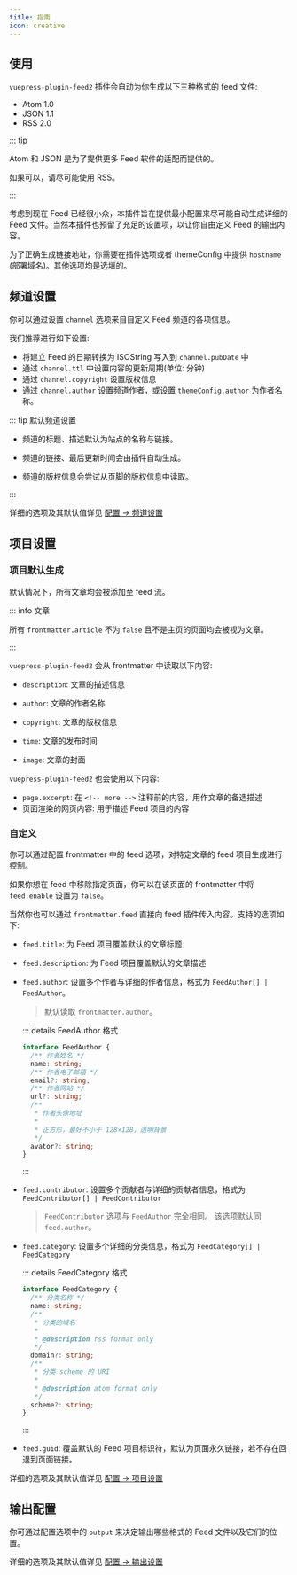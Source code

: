 ```yaml
---
title: 指南
icon: creative
---
```


## 使用

`vuepress-plugin-feed2` 插件会自动为你生成以下三种格式的 feed 文件:

- Atom 1.0
- JSON 1.1
- RSS 2.0

::: tip

Atom 和 JSON 是为了提供更多 Feed 软件的适配而提供的。

如果可以，请尽可能使用 RSS。

:::

考虑到现在 Feed 已经很小众，本插件旨在提供最小配置来尽可能自动生成详细的 Feed 文件。当然本插件也预留了充足的设置项，以让你自由定义 Feed 的输出内容。

为了正确生成链接地址，你需要在插件选项或者 themeConfig 中提供 `hostname` (部署域名)。其他选项均是选填的。

## 频道设置

你可以通过设置 `channel` 选项来自自定义 Feed 频道的各项信息。

我们推荐进行如下设置:

- 将建立 Feed 的日期转换为 ISOString 写入到 `channel.pubDate` 中
- 通过 `channel.ttl` 中设置内容的更新周期(单位: 分钟)
- 通过 `channel.copyright` 设置版权信息
- 通过 `channel.author` 设置频道作者，或设置 `themeConfig.author` 为作者名称。

::: tip 默认频道设置

- 频道的标题、描述默认为站点的名称与链接。

- 频道的链接、最后更新时间会由插件自动生成。

- 频道的版权信息会尝试从页脚的版权信息中读取。

:::

详细的选项及其默认值详见 [配置 → 频道设置](config/channel.md)

## 项目设置

### 项目默认生成

默认情况下，所有文章均会被添加至 feed 流。

::: info 文章

所有 `frontmatter.article` 不为 `false` 且不是主页的页面均会被视为文章。

:::

`vuepress-plugin-feed2` 会从 frontmatter 中读取以下内容:

- `description`: 文章的描述信息

- `author`: 文章的作者名称

- `copyright`: 文章的版权信息

- `time`: 文章的发布时间

- `image`: 文章的封面

`vuepress-plugin-feed2` 也会使用以下内容:

- `page.excerpt`: 在 `<!-- more -->` 注释前的内容，用作文章的备选描述
- 页面渲染的网页内容: 用于描述 Feed 项目的内容

### 自定义

你可以通过配置 frontmatter 中的 feed 选项，对特定文章的 feed 项目生成进行控制。

如果你想在 feed 中移除指定页面，你可以在该页面的 frontmatter 中将 `feed.enable` 设置为 `false`。

当然你也可以通过 `frontmatter.feed` 直接向 feed 插件传入内容。支持的选项如下:

- `feed.title`: 为 Feed 项目覆盖默认的文章标题
- `feed.description`: 为 Feed 项目覆盖默认的文章描述
- `feed.author`: 设置多个作者与详细的作者信息，格式为 `FeedAuthor[] | FeedAuthor`。

  > 默认读取 `frontmatter.author`。

  ::: details FeedAuthor 格式

  ```ts
  interface FeedAuthor {
    /** 作者姓名 */
    name: string;
    /** 作者电子邮箱 */
    email?: string;
    /** 作者网站 */
    url?: string;
    /**
     * 作者头像地址
     *
     * 正方形，最好不小于 128×128，透明背景
     */
    avator?: string;
  }
  ```

  :::

- `feed.contributor`: 设置多个贡献者与详细的贡献者信息，格式为 `FeedContributor[] | FeedContributor`

  > `FeedContributor` 选项与 `FeedAuthor` 完全相同。
  > 该选项默认同 `feed.author`。

- `feed.category`: 设置多个详细的分类信息，格式为 `FeedCategory[] | FeedCategory`

  ::: details FeedCategory 格式

  ```ts
  interface FeedCategory {
    /** 分类名称 */
    name: string;
    /**
     * 分类的域名
     *
     * @description rss format only
     */
    domain?: string;
    /**
     * 分类 scheme 的 URI
     *
     * @description atom format only
     */
    scheme?: string;
  }
  ```

  :::

- `feed.guid`: 覆盖默认的 Feed 项目标识符，默认为页面永久链接，若不存在回退到页面链接。

详细的选项及其默认值详见 [配置 → 项目设置](config/item.md)

## 输出配置

你可通过配置选项中的 `output` 来决定输出哪些格式的 Feed 文件以及它们的位置。

详细的选项及其默认值详见 [配置 → 输出设置](config/readme.md#output)
